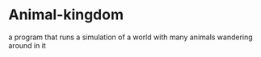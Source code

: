 # Animal-kingdom
a program that runs a simulation of a world with many animals wandering around in it
